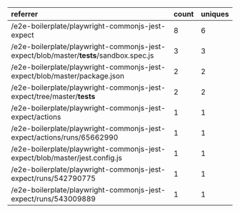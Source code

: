 | referrer                                                                               | count | uniques |
| :------------------------------------------------------------------------------------- | :---- | :------ |
| /e2e-boilerplate/playwright-commonjs-jest-expect                                       | 8     | 6       |
| /e2e-boilerplate/playwright-commonjs-jest-expect/blob/master/__tests__/sandbox.spec.js | 3     | 3       |
| /e2e-boilerplate/playwright-commonjs-jest-expect/blob/master/package.json              | 2     | 2       |
| /e2e-boilerplate/playwright-commonjs-jest-expect/tree/master/__tests__                 | 2     | 2       |
| /e2e-boilerplate/playwright-commonjs-jest-expect/actions                               | 1     | 1       |
| /e2e-boilerplate/playwright-commonjs-jest-expect/actions/runs/65662990                 | 1     | 1       |
| /e2e-boilerplate/playwright-commonjs-jest-expect/blob/master/jest.config.js            | 1     | 1       |
| /e2e-boilerplate/playwright-commonjs-jest-expect/runs/542790775                        | 1     | 1       |
| /e2e-boilerplate/playwright-commonjs-jest-expect/runs/543009889                        | 1     | 1       |